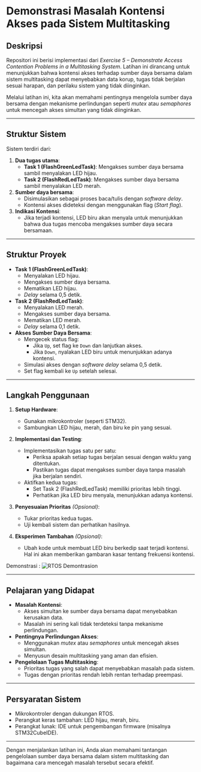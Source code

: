 # **Demonstrasi Masalah Kontensi Akses pada Sistem Multitasking**

## **Deskripsi**
Repositori ini berisi implementasi dari *Exercise 5 – Demonstrate Access Contention Problems in a Multitasking System*. Latihan ini dirancang untuk menunjukkan bahwa kontensi akses terhadap sumber daya bersama dalam sistem multitasking dapat menyebabkan data korup, tugas tidak berjalan sesuai harapan, dan perilaku sistem yang tidak diinginkan. 

Melalui latihan ini, kita akan memahami pentingnya mengelola sumber daya bersama dengan mekanisme perlindungan seperti *mutex* atau *semaphores* untuk mencegah akses simultan yang tidak diinginkan.

---

## **Struktur Sistem**
Sistem terdiri dari:
1. **Dua tugas utama**:
   - **Task 1 (FlashGreenLedTask)**: Mengakses sumber daya bersama sambil menyalakan LED hijau.
   - **Task 2 (FlashRedLedTask)**: Mengakses sumber daya bersama sambil menyalakan LED merah.
2. **Sumber daya bersama**:
   - Disimulasikan sebagai proses baca/tulis dengan *software delay*.
   - Kontensi akses dideteksi dengan menggunakan flag (*Start flag*).
3. **Indikasi Kontensi**:
   - Jika terjadi kontensi, LED biru akan menyala untuk menunjukkan bahwa dua tugas mencoba mengakses sumber daya secara bersamaan.

---

## **Struktur Proyek**
- **Task 1 (FlashGreenLedTask)**:
  - Menyalakan LED hijau.
  - Mengakses sumber daya bersama.
  - Mematikan LED hijau.
  - *Delay* selama 0,5 detik.
- **Task 2 (FlashRedLedTask)**:
  - Menyalakan LED merah.
  - Mengakses sumber daya bersama.
  - Mematikan LED merah.
  - *Delay* selama 0,1 detik.
- **Akses Sumber Daya Bersama**:
  - Mengecek status flag:
    - Jika `Up`, set flag ke `Down` dan lanjutkan akses.
    - Jika `Down`, nyalakan LED biru untuk menunjukkan adanya kontensi.
  - Simulasi akses dengan *software delay* selama 0,5 detik.
  - Set flag kembali ke `Up` setelah selesai.

---

## **Langkah Penggunaan**
1. **Setup Hardware**:
   - Gunakan mikrokontroler (seperti STM32).
   - Sambungkan LED hijau, merah, dan biru ke pin yang sesuai.

2. **Implementasi dan Testing**:
   - Implementasikan tugas satu per satu:
     - Periksa apakah setiap tugas berjalan sesuai dengan waktu yang ditentukan.
     - Pastikan tugas dapat mengakses sumber daya tanpa masalah jika berjalan sendiri.
   - Aktifkan kedua tugas:
     - Set Task 2 (FlashRedLedTask) memiliki prioritas lebih tinggi.
     - Perhatikan jika LED biru menyala, menunjukkan adanya kontensi.

3. **Penyesuaian Prioritas** *(Opsional)*:
   - Tukar prioritas kedua tugas.
   - Uji kembali sistem dan perhatikan hasilnya.

4. **Eksperimen Tambahan** *(Opsional)*:
   - Ubah kode untuk membuat LED biru berkedip saat terjadi kontensi. Hal ini akan memberikan gambaran kasar tentang frekuensi kontensi.

Demonstrasi :
![RTOS Demontrasion](/Demonstrasi.gif)

---

## **Pelajaran yang Didapat**
- **Masalah Kontensi**:
  - Akses simultan ke sumber daya bersama dapat menyebabkan kerusakan data.
  - Masalah ini sering kali tidak terdeteksi tanpa mekanisme perlindungan.
- **Pentingnya Perlindungan Akses**:
  - Menggunakan *mutex* atau *semaphores* untuk mencegah akses simultan.
  - Menyusun desain multitasking yang aman dan efisien.
- **Pengelolaan Tugas Multitasking**:
  - Prioritas tugas yang salah dapat menyebabkan masalah pada sistem.
  - Tugas dengan prioritas rendah lebih rentan terhadap preempasi.

---

## **Persyaratan Sistem**
- Mikrokontroler dengan dukungan RTOS.
- Perangkat keras tambahan: LED hijau, merah, biru.
- Perangkat lunak: IDE untuk pengembangan firmware (misalnya STM32CubeIDE).

---

Dengan menjalankan latihan ini, Anda akan memahami tantangan pengelolaan sumber daya bersama dalam sistem multitasking dan bagaimana cara mencegah masalah tersebut secara efektif.

